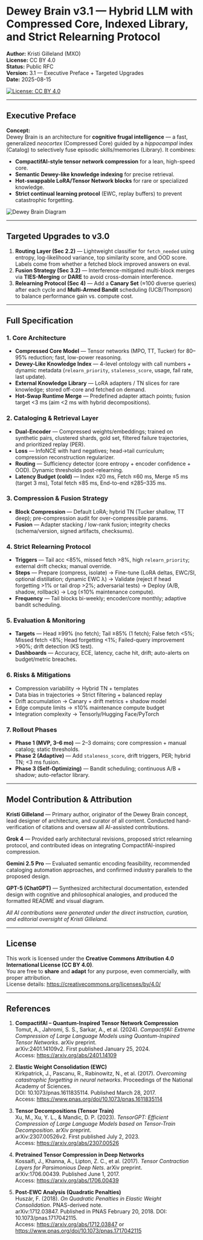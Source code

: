 # Dewey Brain v3.1 — Hybrid LLM with Compressed Core, Indexed Library, and Strict Relearning Protocol

**Author:** Kristi Gilleland (MXO)  
**License:** CC BY 4.0  
**Status:** Public RFC  
**Version:** 3.1 — Executive Preface + Targeted Upgrades  
**Date:** 2025-08-15

[![License: CC BY 4.0](https://licensebuttons.net/l/by/4.0/88x31.png)](https://creativecommons.org/licenses/by/4.0/)

---

## Executive Preface

**Concept:**  
Dewey Brain is an architecture for **cognitive frugal intelligence** — a fast, generalized *neocortex* (Compressed Core) guided by a *hippocampal* index (Catalog) to selectively fuse episodic skills/memories (Library). It combines:
- **CompactifAI-style tensor network compression** for a lean, high-speed core.
- **Semantic Dewey-like knowledge indexing** for precise retrieval.
- **Hot-swappable LoRA/Tensor Network blocks** for rare or specialized knowledge.
- **Strict continual learning protocol** (EWC, replay buffers) to prevent catastrophic forgetting.

![Dewey Brain Diagram](assets/diagram.png)

---

## Targeted Upgrades to v3.0

1. **Routing Layer (Sec 2.2)** — Lightweight classifier for `fetch_needed` using entropy, log-likelihood variance, top similarity score, and OOD score. Labels come from whether a fetched block improved answers on eval.
2. **Fusion Strategy (Sec 3.2)** — Interference-mitigated multi-block merges via **TIES-Merging** or **DARE** to avoid cross-domain interference.
3. **Relearning Protocol (Sec 4)** — Add a **Canary Set** (≈100 diverse queries) after each cycle and **Multi-Armed Bandit** scheduling (UCB/Thompson) to balance performance gain vs. compute cost.

---

## Full Specification

### 1. Core Architecture
- **Compressed Core Model** — Tensor networks (MPO, TT, Tucker) for 80–95% reduction; fast, low-power reasoning.
- **Dewey-Like Knowledge Index** — 4-level ontology with call numbers + dynamic metadata (`relearn_priority`, `staleness_score`, usage, fail rate, last update).
- **External Knowledge Library** — LoRA adapters / TN slices for rare knowledge; stored off-core and fetched on demand.
- **Hot-Swap Runtime Merge** — Predefined adapter attach points; fusion target <3 ms (aim <2 ms with hybrid decompositions).

### 2. Cataloging & Retrieval Layer
- **Dual-Encoder** — Compressed weights/embeddings; trained on synthetic pairs, clustered shards, gold set, filtered failure trajectories, and prioritized replay (PER).  
- **Loss** — InfoNCE with hard negatives; head→tail curriculum; compression reconstruction regularizer.  
- **Routing** — Sufficiency detector (core entropy + encoder confidence + OOD). Dynamic thresholds post-relearning.  
- **Latency Budget (cold)** — Index ≤20 ms, Fetch ≤60 ms, Merge ≤5 ms (target 3 ms), Total fetch ≤85 ms, End-to-end ≤285–335 ms.

### 3. Compression & Fusion Strategy
- **Block Compression** — Default LoRA; hybrid TN (Tucker shallow, TT deep); pre-compression audit for over-compressible params.  
- **Fusion** — Adapter stacking / low-rank fusion; integrity checks (schema/version, signed artifacts, checksums).

### 4. Strict Relearning Protocol
- **Triggers** — Tail acc <85%, missed fetch >8%, high `relearn_priority`; external drift checks; manual override.  
- **Steps** — Prepare (compress, isolate) → Fine-tune (LoRA deltas, EWC/SI, optional distillation; dynamic EWC λ) → Validate (reject if head forgetting >1% or tail drop >2%; adversarial tests) → Deploy (A/B, shadow, rollback) → Log (≤10% maintenance compute).  
- **Frequency** — Tail blocks bi-weekly; encoder/core monthly; adaptive bandit scheduling.

### 5. Evaluation & Monitoring
- **Targets** — Head ≥99% (no fetch); Tail ≥85% (1 fetch); False fetch <5%; Missed fetch <8%; Head forgetting <1%; Failed-query improvement >90%; drift detection (KS test).  
- **Dashboards** — Accuracy, ECE, latency, cache hit, drift; auto-alerts on budget/metric breaches.

### 6. Risks & Mitigations
- Compression variability → Hybrid TN + templates  
- Data bias in trajectories → Strict filtering + balanced replay  
- Drift accumulation → Canary + drift metrics + shadow model  
- Edge compute limits → ≤10% maintenance compute budget  
- Integration complexity → Tensorly/Hugging Face/PyTorch

### 7. Rollout Phases
- **Phase 1 (MVP, 3–6 mo)** — 2–3 domains; core compression + manual catalog; static thresholds.  
- **Phase 2 (Adaptive)** — Add `staleness_score`, drift triggers, PER; hybrid TN; <3 ms fusion.  
- **Phase 3 (Self-Optimizing)** — Bandit scheduling; continuous A/B + shadow; auto-refactor library.

---

## Model Contribution & Attribution

**Kristi Gilleland** — Primary author, originator of the Dewey Brain concept, lead designer of architecture, and curator of all content. Conducted hand-verification of citations and oversaw all AI-assisted contributions.

**Grok 4** — Provided early architectural revisions, proposed strict relearning protocol, and contributed ideas on integrating CompactifAI-inspired compression.

**Gemini 2.5 Pro** — Evaluated semantic encoding feasibility, recommended cataloging automation approaches, and confirmed industry parallels to the proposed design.

**GPT-5 (ChatGPT)** — Synthesized architectural documentation, extended design with cognitive and philosophical analogies, and produced the formatted README and visual diagram.

_All AI contributions were generated under the direct instruction, curation, and editorial oversight of Kristi Gilleland._

---

## License

This work is licensed under the **Creative Commons Attribution 4.0 International License (CC BY 4.0)**.  
You are free to **share** and **adapt** for any purpose, even commercially, with proper attribution.  
License details: https://creativecommons.org/licenses/by/4.0/

---

## References

1. **CompactifAI – Quantum-Inspired Tensor Network Compression**  
   Tomut, A., Jahromi, S. S., Sarkar, A., et al. (2024). *CompactifAI: Extreme Compression of Large Language Models using Quantum-Inspired Tensor Networks*. arXiv preprint.  
   arXiv:2401.14109v2. First published January 25, 2024.  
   Access: https://arxiv.org/abs/2401.14109

2. **Elastic Weight Consolidation (EWC)**  
   Kirkpatrick, J., Pascanu, R., Rabinowitz, N., et al. (2017). *Overcoming catastrophic forgetting in neural networks*. Proceedings of the National Academy of Sciences.  
   DOI: 10.1073/pnas.1611835114. Published March 28, 2017.  
   Access: https://www.pnas.org/doi/10.1073/pnas.1611835114

3. **Tensor Decompositions (Tensor Train)**  
   Xu, M., Xu, Y. L., & Mandic, D. P. (2023). *TensorGPT: Efficient Compression of Large Language Models based on Tensor-Train Decomposition*. arXiv preprint.  
   arXiv:2307.00526v2. First published July 2, 2023.  
   Access: https://arxiv.org/abs/2307.00526

4. **Pretrained Tensor Compression in Deep Networks**  
   Kossaifi, J., Khanna, A., Lipton, Z. C., et al. (2017). *Tensor Contraction Layers for Parsimonious Deep Nets*. arXiv preprint.  
   arXiv:1706.00439. Published June 1, 2017.  
   Access: https://arxiv.org/abs/1706.00439

5. **Post-EWC Analysis (Quadratic Penalties)**  
   Huszár, F. (2018). *On Quadratic Penalties in Elastic Weight Consolidation*. PNAS-derived note.  
   arXiv:1712.03847. Published in PNAS February 20, 2018. DOI: 10.1073/pnas.1717042115.  
   Access: https://arxiv.org/abs/1712.03847 or https://www.pnas.org/doi/10.1073/pnas.1717042115

